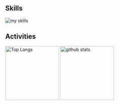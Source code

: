 
## Skills
<img alt="my skills" src="https://skillicons.dev/icons?theme=dark&perline=7&i=c,cpp,js,python,arch,docker,bots,discordjs,linux" />
<br>


## Activities
<div align="left"> 
  <img alt="Top Langs" height="170px" src="https://github-readme-stats.vercel.app/api?username=sxclij&theme=vue-dark&layout=compact" />
  <img alt="github stats" height="170px" src="https://github-readme-stats.vercel.app/api/top-langs/?username=sxclij&theme=vue-dark&layout=compact" />
</div>